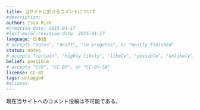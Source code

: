 ```yaml
---
title: 当サイトに於けるコメントについて
#description: 
author: Issa Rice
#creation-date: 2015-01-17
#last-major-revision-date: 2015-01-17
language: 日本語
# accepts "notes", "draft", "in progress", or "mostly finished"
status: notes
# accepts "certain", "highly likely", "likely", "possible", "unlikely", "highly unlikely", "remote", "impossible", "log", "emotional", or "fiction"
belief: possible
# accepts "CC0", "CC-BY", or "CC-BY-SA"
license: CC-BY
tags: untagged
#aliases: 
---
```


現在当サイトへのコメント投稿は不可能である｡
